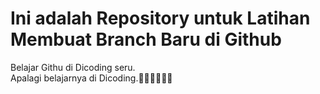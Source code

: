 # Ini adalah Repository untuk Latihan Membuat Branch Baru di Github
Belajar Githu di Dicoding seru.  
Apalagi belajarnya di Dicoding.🤗🤗🤗💗💗💗
